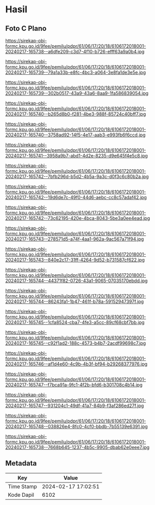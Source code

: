 # Hasil

## Foto C Plano

https://sirekap-obj-formc.kpu.go.id/9fee/pemilu/pdpr/61/06/17/20/18/6106172018001-20240217-165738--a6dfe209-c3d7-4f10-b726-efff63a9a0b4.jpg

https://sirekap-obj-formc.kpu.go.id/9fee/pemilu/pdpr/61/06/17/20/18/6106172018001-20240217-165739--79a1a33b-e8fc-4bc3-a064-3e8fa1de3e5e.jpg

https://sirekap-obj-formc.kpu.go.id/9fee/pemilu/pdpr/61/06/17/20/18/6106172018001-20240217-165739--302b0517-43a9-43a6-8aa9-1fa586839054.jpg

https://sirekap-obj-formc.kpu.go.id/9fee/pemilu/pdpr/61/06/17/20/18/6106172018001-20240217-165740--b265d8b0-f281-4be3-988f-85724c40bff7.jpg

https://sirekap-obj-formc.kpu.go.id/9fee/pemilu/pdpr/61/06/17/20/18/6106172018001-20240217-165740--3758ad92-14f5-4e17-aab3-e993fb6f6ccd.jpg

https://sirekap-obj-formc.kpu.go.id/9fee/pemilu/pdpr/61/06/17/20/18/6106172018001-20240217-165741--3958a9b7-abd1-4d2e-8235-d9e645f4e5c8.jpg

https://sirekap-obj-formc.kpu.go.id/9fee/pemilu/pdpr/61/06/17/20/18/6106172018001-20240217-165742--7bfb296d-b5d2-4b5a-9a3c-d0f3c6c80b2a.jpg

https://sirekap-obj-formc.kpu.go.id/9fee/pemilu/pdpr/61/06/17/20/18/6106172018001-20240217-165742--19d6de7c-49f0-44d6-aebc-cc8c57adaf42.jpg

https://sirekap-obj-formc.kpu.go.id/9fee/pemilu/pdpr/61/06/17/20/18/6106172018001-20240217-165742--73c62195-420e-4bca-8043-5be3a0ee4ead.jpg

https://sirekap-obj-formc.kpu.go.id/9fee/pemilu/pdpr/61/06/17/20/18/6106172018001-20240217-165743--278571d5-a74f-4aa1-962a-9ac567a71f94.jpg

https://sirekap-obj-formc.kpu.go.id/9fee/pemilu/pdpr/61/06/17/20/18/6106172018001-20240217-165743--840e2c17-31ff-4264-9d52-b731587cf622.jpg

https://sirekap-obj-formc.kpu.go.id/9fee/pemilu/pdpr/61/06/17/20/18/6106172018001-20240217-165744--44371f82-0726-43a1-9065-07035170ebdd.jpg

https://sirekap-obj-formc.kpu.go.id/9fee/pemilu/pdpr/61/06/17/20/18/6106172018001-20240217-165744--86243fa1-1b47-461f-b78a-59152947397f.jpg

https://sirekap-obj-formc.kpu.go.id/9fee/pemilu/pdpr/61/06/17/20/18/6106172018001-20240217-165745--1cfa8524-cba7-4fe3-a5cc-89cf68cbf7bb.jpg

https://sirekap-obj-formc.kpu.go.id/9fee/pemilu/pdpr/61/06/17/20/18/6106172018001-20240217-165745--c92f1ad2-188c-4573-b4b7-2acdf99698c7.jpg

https://sirekap-obj-formc.kpu.go.id/9fee/pemilu/pdpr/61/06/17/20/18/6106172018001-20240217-165746--af1d4e60-4c9b-4b3f-bf94-b29268377976.jpg

https://sirekap-obj-formc.kpu.go.id/9fee/pemilu/pdpr/61/06/17/20/18/6106172018001-20240217-165747--f7bca91a-9fc1-4f2b-bfd6-b301708c4b14.jpg

https://sirekap-obj-formc.kpu.go.id/9fee/pemilu/pdpr/61/06/17/20/18/6106172018001-20240217-165747--931204c1-49df-41a7-84b9-f3af286ed27f.jpg

https://sirekap-obj-formc.kpu.go.id/9fee/pemilu/pdpr/61/06/17/20/18/6106172018001-20240217-165748--038826e4-8fc0-4cf0-bbdb-7b55139e6391.jpg

https://sirekap-obj-formc.kpu.go.id/9fee/pemilu/pdpr/61/06/17/20/18/6106172018001-20240217-165738--7668b645-1237-4b5c-9905-dbab62e0eee7.jpg


## Metadata

| Key        | Value               |
| ---------- | ------------------- |
| Time Stamp | 2024-02-17 17:02:51 |
| Kode Dapil | 6102                |



